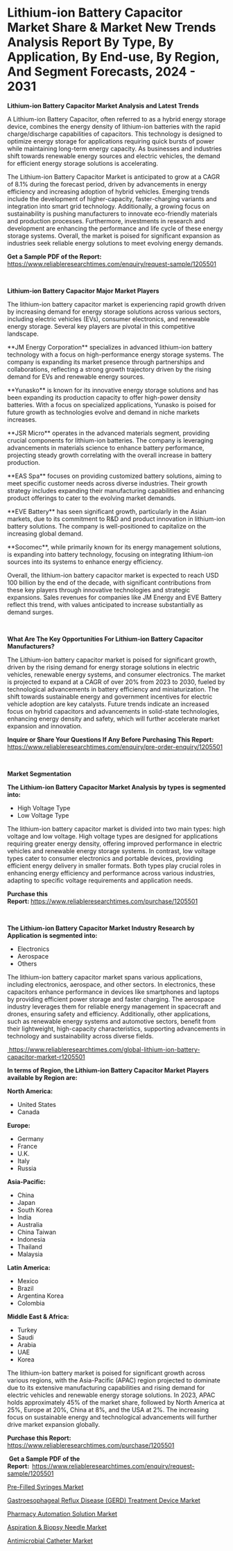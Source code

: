 <p><h1>Lithium-ion Battery Capacitor Market Share & Market New Trends Analysis Report By Type, By Application, By End-use, By Region, And Segment Forecasts, 2024 - 2031</h1></p><p><strong>Lithium-ion Battery Capacitor Market Analysis and Latest Trends</strong></p>
<p><p>A Lithium-ion Battery Capacitor, often referred to as a hybrid energy storage device, combines the energy density of lithium-ion batteries with the rapid charge/discharge capabilities of capacitors. This technology is designed to optimize energy storage for applications requiring quick bursts of power while maintaining long-term energy capacity. As businesses and industries shift towards renewable energy sources and electric vehicles, the demand for efficient energy storage solutions is accelerating.</p><p>The Lithium-ion Battery Capacitor Market is anticipated to grow at a CAGR of 8.1% during the forecast period, driven by advancements in energy efficiency and increasing adoption of hybrid vehicles. Emerging trends include the development of higher-capacity, faster-charging variants and integration into smart grid technology. Additionally, a growing focus on sustainability is pushing manufacturers to innovate eco-friendly materials and production processes. Furthermore, investments in research and development are enhancing the performance and life cycle of these energy storage systems. Overall, the market is poised for significant expansion as industries seek reliable energy solutions to meet evolving energy demands.</p></p>
<p><strong>Get a Sample PDF of the Report:&nbsp;</strong> <a href="https://www.reliableresearchtimes.com/enquiry/request-sample/1205501?utm_campaign=1593&utm_medium=2&utm_source=Github&utm_content=ia&utm_term=16102024&utm_id=lithium-ion-battery-capacitor">https://www.reliableresearchtimes.com/enquiry/request-sample/1205501</a></p>
<p>&nbsp;</p>
<p><strong>Lithium-ion Battery Capacitor Major Market Players</strong></p>
<p><p>The lithium-ion battery capacitor market is experiencing rapid growth driven by increasing demand for energy storage solutions across various sectors, including electric vehicles (EVs), consumer electronics, and renewable energy storage. Several key players are pivotal in this competitive landscape.</p><p>**JM Energy Corporation** specializes in advanced lithium-ion battery technology with a focus on high-performance energy storage systems. The company is expanding its market presence through partnerships and collaborations, reflecting a strong growth trajectory driven by the rising demand for EVs and renewable energy sources.</p><p>**Yunasko** is known for its innovative energy storage solutions and has been expanding its production capacity to offer high-power density batteries. With a focus on specialized applications, Yunasko is poised for future growth as technologies evolve and demand in niche markets increases.</p><p>**JSR Micro** operates in the advanced materials segment, providing crucial components for lithium-ion batteries. The company is leveraging advancements in materials science to enhance battery performance, projecting steady growth correlating with the overall increase in battery production.</p><p>**EAS Spa** focuses on providing customized battery solutions, aiming to meet specific customer needs across diverse industries. Their growth strategy includes expanding their manufacturing capabilities and enhancing product offerings to cater to the evolving market demands.</p><p>**EVE Battery** has seen significant growth, particularly in the Asian markets, due to its commitment to R&D and product innovation in lithium-ion battery solutions. The company is well-positioned to capitalize on the increasing global demand.</p><p>**Socomec**, while primarily known for its energy management solutions, is expanding into battery technology, focusing on integrating lithium-ion sources into its systems to enhance energy efficiency.</p><p>Overall, the lithium-ion battery capacitor market is expected to reach USD 100 billion by the end of the decade, with significant contributions from these key players through innovative technologies and strategic expansions. Sales revenues for companies like JM Energy and EVE Battery reflect this trend, with values anticipated to increase substantially as demand surges.</p></p>
<p>&nbsp;</p>
<p><strong>What Are The Key Opportunities For Lithium-ion Battery Capacitor Manufacturers?</strong></p>
<p><p>The Lithium-ion battery capacitor market is poised for significant growth, driven by the rising demand for energy storage solutions in electric vehicles, renewable energy systems, and consumer electronics. The market is projected to expand at a CAGR of over 20% from 2023 to 2030, fueled by technological advancements in battery efficiency and miniaturization. The shift towards sustainable energy and government incentives for electric vehicle adoption are key catalysts. Future trends indicate an increased focus on hybrid capacitors and advancements in solid-state technologies, enhancing energy density and safety, which will further accelerate market expansion and innovation.</p></p>
<p><strong>Inquire or Share Your Questions If Any Before Purchasing This Report:</strong> <a href="https://www.reliableresearchtimes.com/enquiry/pre-order-enquiry/1205501?utm_campaign=1593&utm_medium=2&utm_source=Github&utm_content=ia&utm_term=16102024&utm_id=lithium-ion-battery-capacitor">https://www.reliableresearchtimes.com/enquiry/pre-order-enquiry/1205501</a></p>
<p>&nbsp;</p>
<p><strong>Market Segmentation</strong></p>
<p><strong>The Lithium-ion Battery Capacitor Market Analysis by types is segmented into:</strong></p>
<p><ul><li>High Voltage Type</li><li>Low Voltage Type</li></ul></p>
<p><p>The lithium-ion battery capacitor market is divided into two main types: high voltage and low voltage. High voltage types are designed for applications requiring greater energy density, offering improved performance in electric vehicles and renewable energy storage systems. In contrast, low voltage types cater to consumer electronics and portable devices, providing efficient energy delivery in smaller formats. Both types play crucial roles in enhancing energy efficiency and performance across various industries, adapting to specific voltage requirements and application needs.</p></p>
<p><strong>Purchase this Report:&nbsp;</strong><a href="https://www.reliableresearchtimes.com/purchase/1205501?utm_campaign=1593&utm_medium=2&utm_source=Github&utm_content=ia&utm_term=16102024&utm_id=lithium-ion-battery-capacitor">https://www.reliableresearchtimes.com/purchase/1205501</a></p>
<p>&nbsp;</p>
<p><strong>The Lithium-ion Battery Capacitor Market Industry Research by Application is segmented into:</strong></p>
<p><ul><li>Electronics</li><li>Aerospace</li><li>Others</li></ul></p>
<p><p>The lithium-ion battery capacitor market spans various applications, including electronics, aerospace, and other sectors. In electronics, these capacitors enhance performance in devices like smartphones and laptops by providing efficient power storage and faster charging. The aerospace industry leverages them for reliable energy management in spacecraft and drones, ensuring safety and efficiency. Additionally, other applications, such as renewable energy systems and automotive sectors, benefit from their lightweight, high-capacity characteristics, supporting advancements in technology and sustainability across diverse fields.</p></p>
<p><a href="https://www.reliableresearchtimes.com/global-lithium-ion-battery-capacitor-market-r1205501?utm_campaign=1593&utm_medium=2&utm_source=Github&utm_content=ia&utm_term=16102024&utm_id=lithium-ion-battery-capacitor">&nbsp;https://www.reliableresearchtimes.com/global-lithium-ion-battery-capacitor-market-r1205501</a></p>
<p><strong>In terms of Region, the Lithium-ion Battery Capacitor Market Players available by Region are:</strong></p>
<p>
    <p> <strong> North America: </strong>
        <ul>
            <li>United States</li>
            <li>Canada</li>
        </ul>
        </p> 
    <p> <strong> Europe: </strong>
        <ul>
            <li>Germany</li>
            <li>France</li>
            <li>U.K.</li>
            <li>Italy</li>
            <li>Russia</li>
        </ul>
        </p> 
    <p> <strong> Asia-Pacific: </strong>
        <ul>
            <li>China</li>
            <li>Japan</li>
            <li>South Korea</li>
            <li>India</li>
            <li>Australia</li>
            <li>China Taiwan</li>
            <li>Indonesia</li>
            <li>Thailand</li>
            <li>Malaysia</li>
        </ul>
        </p> 
    <p> <strong> Latin America: </strong>
        <ul>
            <li>Mexico</li>
            <li>Brazil</li>
            <li>Argentina Korea</li>
            <li>Colombia</li>
        </ul>
        </p> 
    <p> <strong> Middle East & Africa: </strong>
        <ul>
            <li>Turkey</li>
            <li>Saudi</li>
            <li>Arabia</li>
            <li>UAE</li>
            <li>Korea</li>
        </ul>
    </p>
    </p>
<p><p>The lithium-ion battery market is poised for significant growth across various regions, with the Asia-Pacific (APAC) region projected to dominate due to its extensive manufacturing capabilities and rising demand for electric vehicles and renewable energy storage solutions. In 2023, APAC holds approximately 45% of the market share, followed by North America at 25%, Europe at 20%, China at 8%, and the USA at 2%. The increasing focus on sustainable energy and technological advancements will further drive market expansion globally.</p></p>
<p><strong>Purchase this Report: </strong><a href="https://www.reliableresearchtimes.com/purchase/1205501?utm_campaign=1593&utm_medium=2&utm_source=Github&utm_content=ia&utm_term=16102024&utm_id=lithium-ion-battery-capacitor">https://www.reliableresearchtimes.com/purchase/1205501</a></p>
<p>&nbsp;<strong>Get a Sample PDF of the Report:&nbsp;&nbsp;</strong><a href="https://www.reliableresearchtimes.com/enquiry/request-sample/1205501?utm_campaign=1593&utm_medium=2&utm_source=Github&utm_content=ia&utm_term=16102024&utm_id=lithium-ion-battery-capacitor">https://www.reliableresearchtimes.com/enquiry/request-sample/1205501</a></p>
<p><strong></strong></p>
<p><p><a href="https://www.linkedin.com/pulse/pre-filled-syringes-market-global-regional-analysis-focus-oqgze?trk=public_post_embed_feed-article-content&utm_campaign=1593&utm_medium=2&utm_source=Github&utm_content=ia&utm_term=16102024&utm_id=lithium-ion-battery-capacitor">Pre-Filled Syringes Market</a></p><p><a href="https://www.linkedin.com/pulse/gastroesophageal-reflux-disease-gerd-treatment-device-yutce?trk=public_post_embed_feed-article-content&utm_campaign=1593&utm_medium=2&utm_source=Github&utm_content=ia&utm_term=16102024&utm_id=lithium-ion-battery-capacitor">Gastroesophageal Reflux Disease (GERD) Treatment Device Market</a></p><p><a href="https://www.linkedin.com/pulse/in-depth-pharmacy-automation-solution-market-review-size-share-cihhc?utm_campaign=1593&utm_medium=2&utm_source=Github&utm_content=ia&utm_term=16102024&utm_id=lithium-ion-battery-capacitor">Pharmacy Automation Solution Market</a></p><p><a href="https://www.linkedin.com/pulse/aspiration-biopsy-needle-market-forecast-global-trends-ezlxe?trk=public_post_embed_feed-article-content&utm_campaign=1593&utm_medium=2&utm_source=Github&utm_content=ia&utm_term=16102024&utm_id=lithium-ion-battery-capacitor">Aspiration & Biopsy Needle Market</a></p><p><a href="https://www.linkedin.com/pulse/emerging-trends-antimicrobial-catheter-market-detailed-luv1e?trk=public_post_embed_feed-article-content&utm_campaign=1593&utm_medium=2&utm_source=Github&utm_content=ia&utm_term=16102024&utm_id=lithium-ion-battery-capacitor">Antimicrobial Catheter Market</a></p></p>